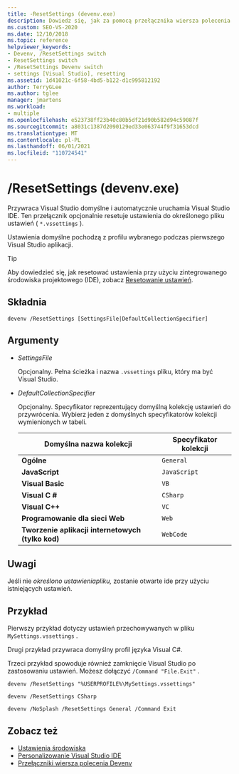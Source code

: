 ```yaml
---
title: -ResetSettings (devenv.exe)
description: Dowiedz się, jak za pomocą przełącznika wiersza polecenia ResetSettings devenv przywrócić domyślne ustawienia Visual Studio i automatycznie uruchamiać Visual Studio IDE.
ms.custom: SEO-VS-2020
ms.date: 12/10/2018
ms.topic: reference
helpviewer_keywords:
- Devenv, /ResetSettings switch
- ResetSettings switch
- /ResetSettings Devenv switch
- settings [Visual Studio], resetting
ms.assetid: 1d41021c-6f58-4bd5-b122-d1c995812192
author: TerryGLee
ms.author: tglee
manager: jmartens
ms.workload:
- multiple
ms.openlocfilehash: e523738ff23b40c80b5df21d90b582d94c59087f
ms.sourcegitcommit: a8031c1387d2090129ed33e063744f9f31653dcd
ms.translationtype: MT
ms.contentlocale: pl-PL
ms.lasthandoff: 06/01/2021
ms.locfileid: "110724541"
---
```

# <a name="resetsettings-devenvexe"></a>/ResetSettings (devenv.exe)

Przywraca Visual Studio domyślne i automatycznie uruchamia Visual Studio IDE. Ten przełącznik opcjonalnie resetuje ustawienia do określonego pliku ustawień ( `*.vssettings` ).

Ustawienia domyślne pochodzą z profilu wybranego podczas pierwszego Visual Studio aplikacji.

> [!TIP]
> Aby dowiedzieć się, jak resetować ustawienia przy użyciu zintegrowanego środowiska projektowego (IDE), zobacz [Resetowanie ustawień](../environment-settings.md#reset-settings).

## <a name="syntax"></a>Składnia

```shell
devenv /ResetSettings [SettingsFile|DefaultCollectionSpecifier]
```

## <a name="arguments"></a>Argumenty

- *SettingsFile*

  Opcjonalny. Pełna ścieżka i nazwa `.vssettings` pliku, który ma być Visual Studio.

- *DefaultCollectionSpecifier*

  Opcjonalny. Specyfikator reprezentujący domyślną kolekcję ustawień do przywrócenia. Wybierz jeden z domyślnych specyfikatorów kolekcji wymienionych w tabeli.

  | Domyślna nazwa kolekcji | Specyfikator kolekcji |
  | --- | --- |
  | **Ogólne** | `General` |
  | **JavaScript** | `JavaScript` |
  | **Visual Basic** | `VB` |
  | **Visual C #** | `CSharp` |
  | **Visual C++** | `VC` |
  | **Programowanie dla sieci Web** | `Web` |
  | **Tworzenie aplikacji internetowych (tylko kod)** | `WebCode` |

## <a name="remarks"></a>Uwagi

Jeśli nie *określono ustawieniapliku,* zostanie otwarte ide przy użyciu istniejących ustawień. 


## <a name="example"></a>Przykład

Pierwszy przykład dotyczy ustawień przechowywanych w pliku `MySettings.vssettings` .

Drugi przykład przywraca domyślny profil języka Visual C#.

Trzeci przykład spowoduje również zamknięcie Visual Studio po zastosowaniu ustawień. Możesz dołączyć `/Command "File.Exit"` .

```shell
devenv /ResetSettings "%USERPROFILE%\MySettings.vssettings"

devenv /ResetSettings CSharp

devenv /NoSplash /ResetSettings General /Command Exit 
```

## <a name="see-also"></a>Zobacz też

- [Ustawienia środowiska](../environment-settings.md)
- [Personalizowanie Visual Studio IDE](../../ide/personalizing-the-visual-studio-ide.md)
- [Przełączniki wiersza polecenia Devenv](../../ide/reference/devenv-command-line-switches.md)
